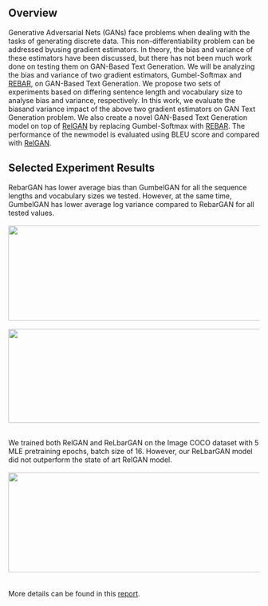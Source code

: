 ## Overview
Generative Adversarial Nets (GANs) face problems when dealing with the tasks of generating discrete data. This non-differentiability problem can be addressed byusing gradient estimators. In theory, the bias and variance of these estimators have been discussed, but there has not been much work done on testing them on GAN-Based Text Generation. We will be analyzing the bias and variance of two gradient estimators, Gumbel-Softmax and [REBAR](http://papers.nips.cc/paper/6856-rebar-low-variance-unbiased-gradient-estimates-for-discrete-latent-variable-models.pdf), on GAN-Based Text Generation. We propose two sets of experiments based on differing sentence length and vocabulary size to analyse bias and variance, respectively. In this work, we evaluate the biasand variance impact of the above two gradient estimators on GAN Text Generation problem. We also create a novel GAN-Based Text Generation model on top of [RelGAN](https://openreview.net/pdf?id=rJedV3R5tm) by replacing Gumbel-Softmax with [REBAR](http://papers.nips.cc/paper/6856-rebar-low-variance-unbiased-gradient-estimates-for-discrete-latent-variable-models.pdf). The performance of the newmodel is evaluated using BLEU score and compared with [RelGAN](https://openreview.net/pdf?id=rJedV3R5tm).

## Selected Experiment Results
RebarGAN has lower average bias than GumbelGAN for all the sequence lengths and vocabulary sizes we tested. However, at the same time, GumbelGAN has lower average log variance compared to RebarGAN for all tested values.
<br><br>
<img src = "https://github.com/rtst777/TextGAN/blob/master/image/bias_comparison_table.png" width="640" height="190"> 
<br><br>
<img src = "https://github.com/rtst777/TextGAN/blob/master/image/variance_comparison_table.png" width="600" height="188">
<br><br>

We trained both RelGAN and ReLbarGAN on the Image COCO dataset with 5 MLE pretraining epochs, batch size of 16. However, our ReLbarGAN model did not outperform the state of art RelGAN model.
<br><br>
<img src = "https://github.com/rtst777/TextGAN/blob/master/image/ReLBarGAN_comparison_plot.png" width="1200" height="200">
<br><br><br>
More details can be found in this [report](todo).

